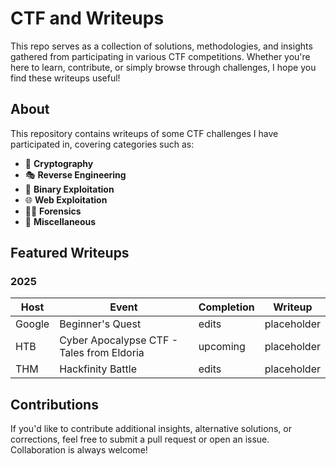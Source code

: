 # CTF and Writeups

This repo serves as a collection of solutions, methodologies, and insights gathered from participating in various CTF competitions. Whether you're here to learn, contribute, or simply browse through challenges, I hope you find these writeups useful!

## About

This repository contains writeups of some CTF challenges I have participated in, covering categories such as:

- 🔐 **Cryptography**
- 🎭 **Reverse Engineering**
- 🐞 **Binary Exploitation**
- 🌐 **Web Exploitation**
- 🕵️‍♂️ **Forensics**
- 🚀 **Miscellaneous**

## Featured Writeups

### 2025
| Host | Event | Completion | Writeup |
|-----------|----------|----------|---------|
| Google | Beginner's Quest | edits | placeholder |
| HTB | Cyber Apocalypse CTF - Tales from Eldoria | upcoming | placeholder |
| THM | Hackfinity Battle | edits | placeholder |


## Contributions

If you'd like to contribute additional insights, alternative solutions, or corrections, feel free to submit a pull request or open an issue. Collaboration is always welcome!
